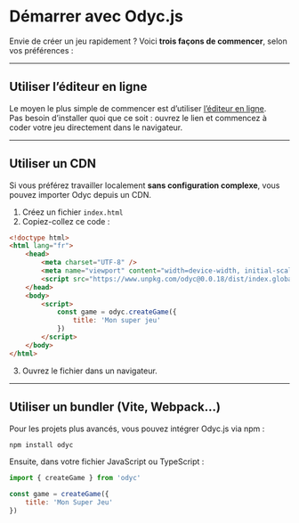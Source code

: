 <script>
import Emoji from '../../../lib/ui/Doc/Emoji.svelte'
import Aside from '../../../lib/ui/Doc/Aside.svelte'
</script>

# <Emoji src="🚀" /> Démarrer avec Odyc.js

Envie de créer un jeu rapidement ? Voici **trois façons de commencer**, selon vos préférences :

---

## <Emoji src="🧪" /> Utiliser l’éditeur en ligne

Le moyen le plus simple de commencer est d’utiliser [l’éditeur en ligne](/fr/playground).  
Pas besoin d’installer quoi que ce soit : ouvrez le lien et commencez à coder votre jeu directement dans le navigateur.

---

## <Emoji src="📦" /> Utiliser un CDN

Si vous préférez travailler localement **sans configuration complexe**, vous pouvez importer Odyc depuis un CDN.

1. Créez un fichier `index.html`
2. Copiez-collez ce code :

```html
<!doctype html>
<html lang="fr">
	<head>
		<meta charset="UTF-8" />
		<meta name="viewport" content="width=device-width, initial-scale=1.0" />
		<script src="https://www.unpkg.com/odyc@0.0.18/dist/index.global.js"></script>
	</head>
	<body>
		<script>
			const game = odyc.createGame({
				title: 'Mon super jeu'
			})
		</script>
	</body>
</html>
```

3. Ouvrez le fichier dans un navigateur.

---

## <Emoji src="🔧" /> Utiliser un bundler (Vite, Webpack…)

Pour les projets plus avancés, vous pouvez intégrer Odyc.js via npm :

```bash
npm install odyc
```

Ensuite, dans votre fichier JavaScript ou TypeScript :

```js
import { createGame } from 'odyc'

const game = createGame({
	title: 'Mon Super Jeu'
})
```
